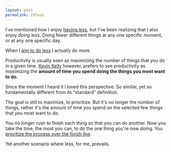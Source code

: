 ```yaml
---
layout: post
permalink: /dless
---
```

I've mentioned how I enjoy [having less](https://manuellamas.com/less), but I've been realizing that I also enjoy *doing* less.
Doing fewer different things at any one specific moment, or at any one specific day.

When I [aim to do less](https://manuellamas.com/oplan) I actually do more.

Productivity is usually seen as maximizing the number of things that you do in a given time.
[Kevin Kelly](https://tim.blog/2023/04/28/kevin-kelly-excellent-advice-for-living-transcript/) however, prefers to see productivity as maximizing the **amount of time you spend doing the things you most want to do**.

Since the moment I heard it I loved this perspective.
So similar, yet so fundamentally different from its "standard" definition.

The goal is still to maximize, to prioritize.
But it's no longer the number of things, rather it's the amount of time you spend on the selected few things that you most want to do.

You no longer rush to finish each thing so that you can do another.
Now you take the time, the most you can, to do the one thing you're now doing.
You [prioritize the process over the finish line](https://manuellamas.com/journey).

Yet another scenario where less, for me, prevails.